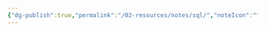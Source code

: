```yaml
---
{"dg-publish":true,"permalink":"/02-resources/notes/sql/","noteIcon":"","updated":"2024-06-25T15:35:58.814+02:00"}
---
```



